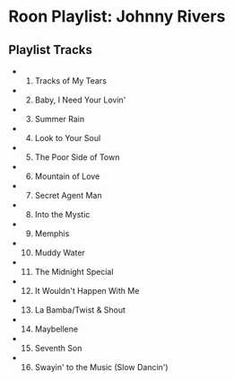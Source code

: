 # Roon Playlist: Johnny Rivers

## Playlist Tracks


- 1. Tracks of My Tears
- 2. Baby, I Need Your Lovin'
- 3. Summer Rain
- 4. Look to Your Soul
- 5. The Poor Side of Town
- 6. Mountain of Love
- 7. Secret Agent Man
- 8. Into the Mystic
- 9. Memphis
- 10. Muddy Water
- 11. The Midnight Special
- 12. It Wouldn't Happen With Me
- 13. La Bamba/Twist & Shout
- 14. Maybellene
- 15. Seventh Son
- 16. Swayin' to the Music (Slow Dancin')

